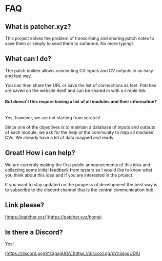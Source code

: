 # FAQ

## What is patcher.xyz?

This project solves the problem of transcribing and sharing patch notes to save them or simply to send them to someone. No more typing!

## What can I do?

The patch builder allows connecting CV inputs and CV outputs in an easy and fast way.

You can then share the URL or save the list of connections as text. Patches are saved on the website itself and can be shared in with a simple link.

#### But doesn't this require having a list of all modules and their information?

\
Yes, however, we are not starting from scratch!&#x20;

Since one of the objectives is to maintain a database of inputs and outputs of each module, we ask for the help of the community to map all modules' CVs. We already have a lot of data mapped and ready.

## Great! How i can help?

We are currently making the first public announcements of this idea and collecting some initial feedback from testers so I would like to know what you think about this idea and if you are interested in the project.

If you want to stay updated on the progress of development the best way is to subscribe to the discord channel that is the central communication hub.

## Link please?

[https://patcher.xyz/](https://patcher.xyz/home)

## Is there a Discord?

Yes!&#x20;

[https://discord.gg/pYz3gagUDA](https://discord.gg/pYz3gagUDA)
